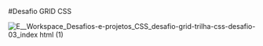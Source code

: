 #Desafio GRID CSS



![_E__Workspace_Desafios-e-projetos_CSS_desafio-grid_-trilha-css-desafio-03_index html (1)](https://user-images.githubusercontent.com/69852246/233455643-dcddb017-94e0-4979-b3ee-fd691e74d69c.png)

